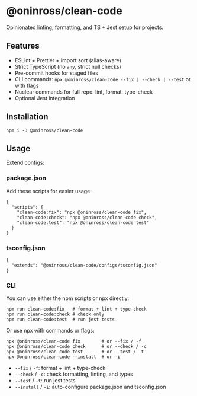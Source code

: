 # @oninross/clean-code

Opinionated linting, formatting, and TS + Jest setup for projects.

## Features

- ESLint + Prettier + import sort (alias-aware)
- Strict TypeScript (no `any`, strict null checks)
- Pre-commit hooks for staged files
- CLI commands: `npx @oninross/clean-code --fix | --check | --test` or with flags
- Nuclear commands for full repo: lint, format, type-check
- Optional Jest integration

## Installation

```
npm i -D @oninross/clean-code
```

## Usage

Extend configs:

### package.json

Add these scripts for easier usage:

```
{
  "scripts": {
    "clean-code:fix": "npx @oninross/clean-code fix",
    "clean-code:check": "npx @oninross/clean-code check",
    "clean-code:test": "npx @oninross/clean-code test"
  }
}
```

### tsconfig.json

```
{
  "extends": "@oninross/clean-code/configs/tsconfig.json"
}
```

### CLI

You can use either the npm scripts or npx directly:

```
npm run clean-code:fix   # format + lint + type-check
npm run clean-code:check # check only
npm run clean-code:test  # run jest tests
```

Or use npx with commands or flags:

```
npx @oninross/clean-code fix        # or --fix / -f
npx @oninross/clean-code check      # or --check / -c
npx @oninross/clean-code test       # or --test / -t
npx @oninross/clean-code --install  # or -i
```

- `--fix` / `-f`: format + lint + type-check
- `--check` / `-c`: check formatting, linting, and types
- `--test` / `-t`: run jest tests
- `--install` / `-i`: auto-configure package.json and tsconfig.json
